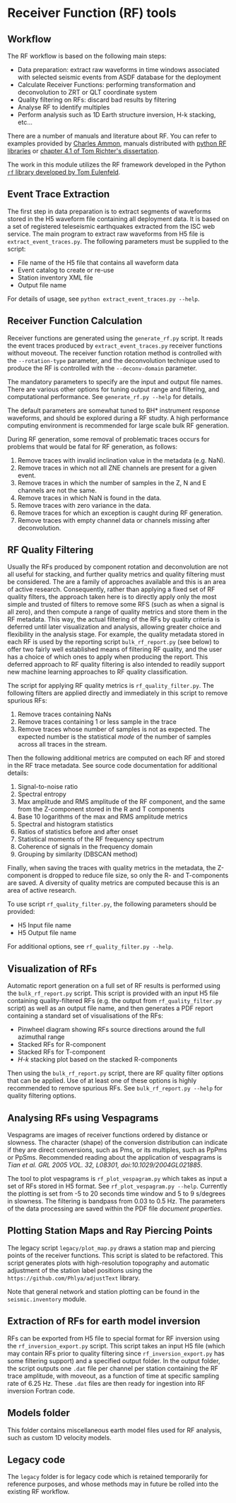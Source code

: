 # Receiver Function (RF) tools

## Workflow

The RF workflow is based on the following main steps:

 - Data preparation: extract raw waveforms in time windows associated with selected seismic
   events from ASDF database for the deployment
 - Calculate Receiver Functions: performing transformation and deconvolution to ZRT or QLT coordinate system
 - Quality filtering on RFs: discard bad results by filtering
 - Analyse RF to identify multiples
 - Perform analysis such as 1D Earth structure inversion, H-k stacking, etc...

There are a number of manuals and literature about RF. You can refer to examples provided by
[Charles Ammon](http://eqseis.geosc.psu.edu/~cammon/HTML/RftnDocs/rftn01.html), manuals
distributed with [python RF libraries](https://rf.readthedocs.io/en/latest/) or [chapter 4.1 of
Tom Richter's dissertation](http://www.diss.fu-berlin.de/diss/servlets/MCRFileNodeServlet/FUDISS_derivate_000000014929/dissertation_richter.pdf).

The work in this module utilizes the RF framework developed in the Python [`rf` library
developed by Tom Eulenfeld](https://doi.org/10.21105/joss.01808).


## Event Trace Extraction

The first step in data preparation is to extract segments of waveforms stored in the H5 waveform
file containing all deployment data.
It is based on a set of registered teleseismic earthquakes extracted from the ISC web service.
The main program to extract raw waveforms from H5 file is `extract_event_traces.py`. The
following parameters must be supplied to the script:

 - File name of the H5 file that contains all waveform data
 - Event catalog to create or re-use
 - Station inventory XML file
 - Output file name

For details of usage, see `python extract_event_traces.py --help`.


## Receiver Function Calculation

Receiver functions are generated using the `generate_rf.py` script. It reads the event traces
produced by `extract_event_traces.py` receiver functions without moveout. The receiver function
rotation method is controlled with the `--rotation-type` parameter, and the deconvolution
technique used to produce the RF is controlled with the `--deconv-domain` parameter.

The mandatory parameters to specify are the input and output file names.  There are various
other options for tuning output range and filtering, and computational performance.
See `generate_rf.py --help` for details.

The default parameters are somewhat tuned to BH*
instrument response waveforms, and should be explored during a RF studty.
A high performance computing environment is recommended for large scale bulk RF generation.

During RF generation, some removal of problematic traces occurs for problems that would be
fatal for RF generation, as follows:
1. Remove traces with invalid inclination value in the metadata (e.g. NaN).
2. Remove traces in which not all ZNE channels are present for a given event.
3. Remove traces in which the number of samples in the Z, N and E channels are not the same.
4. Remove traces in which NaN is found in the data.
5. Remove traces with zero variance in the data.
6. Remove traces for which an exception is caught during RF generation.
7. Remove traces with empty channel data or channels missing after deconvolution.


## RF Quality Filtering

Usually the RFs produced by component rotation and deconvolution are not all useful for stacking,
and further quality metrics and quality filtering must be considered. The are a family of approaches
available and this is an area of active research. Consequently, rather than applying a fixed set of
RF quality filters, the approach taken here is to directly apply only the most simple and trusted
of filters to remove some RFS (such as when a signal is all zero), and then compute a range of
quality metrics and store them in the RF metadata.  This way, the actual filtering of the RFs by
quality criteria is deferred until later visualization and analysis, allowing greater choice and
flexibility in the analysis stage. For example, the quality metadata stored in each RF is used by the reporting
script `bulk_rf_report.py` (see below) to offer two fairly well established means of filtering RF
quality, and the user has a choice of which ones to apply when producing the report. This deferred
approach to RF quality filtering is also intended to readily support new machine learning approaches
to RF quality classification.

The script for applying RF quality metrics is `rf_quality_filter.py`.
The following filters are applied directly and immediately in this script to remove spurious RFs:
1. Remove traces containing NaNs
2. Remove traces containing 1 or less sample in the trace
3. Remove traces whose number of samples is not as expected. The expected number is the statistical _mode_
   of the number of samples across all traces in the stream.

Then the following additional metrics are computed on each RF and stored in the RF trace metadata. See source code
documentation for additional details:
1. Signal-to-noise ratio
2. Spectral entropy
3. Max amplitude and RMS amplitude of the RF component, and the same from the Z-component stored in the R and T components
4. Base 10 logarithms of the max and RMS amplitude metrics
5. Spectral and histogram statistics
6. Ratios of statistics before and after onset
7. Statistical moments of the RF frequency spectrum
8. Coherence of signals in the frequency domain
9. Grouping by similarity (DBSCAN method)

Finally, when saving the traces with quality metrics in the metadata, the Z-component is dropped to
reduce file size, so only the R- and T-components are saved.  A diversity of
quality metrics are computed because this is an area of active research.

To use script `rf_quality_filter.py`, the following parameters should be provided:
* H5 Input file name
* H5 Output file name

For additional options, see `rf_quality_filter.py --help`.


## Visualization of RFs

Automatic report generation on a full set of RF results is performed using the `bulk_rf_report.py` script.
This script is provided with an input H5 file containing quality-filtered RFs (e.g. the output from
`rf_quality_filter.py` script) as well as an output file name, and then generates a PDF report containing
a standard set of visualisations of the RFs:

* Pinwheel diagram showing RFs source directions around the full azimuthal range
* Stacked RFs for R-component
* Stacked RFs for T-component
* _H-k_ stacking plot based on the stacked R-components

Then using the `bulk_rf_report.py` script, there are RF quality filter options that can be applied.
Use of at least one of these options is highly recommended to remove spurious RFs.
See `bulk_rf_report.py --help` for quality filtering options.


## Analysing RFs using Vespagrams

Vespagrams are images of receiver functions ordered by distance or slowness. The character (shape) of the conversion
distribution can indicate if they are direct conversions, such as Pms, or its multiples, such as PpPms or PpSms.
Recommended reading about the application of vespagrams is *Tian et al. GRL 2005 VOL. 32, L08301, doi:10.1029/2004GL021885*.

The tool to plot vespagrams is `rf_plot_vespagram.py` which takes as input a set of RFs stored in H5 format.
See `rf_plot_vespagram.py --help`. Currently the plotting is set from -5 to 20 seconds time window and
5 to 9 s/degrees in slowness. The filtering is bandpass from 0.03 to 0.5 Hz. The parameters of the data processing
are saved within the PDF file _document properties_.


## Plotting Station Maps and Ray Piercing Points

The legacy script `legacy/plot_map.py` draws a station map and piercing points of the receiver functions. This script
is slated to be refactored. This script generates plots with high-resolution topography and automatic adjustment of
the station label positions using the `https://github.com/Phlya/adjustText` library.

Note that general network and station plotting can be found in the `seismic.inventory` module.


## Extraction of RFs for earth model inversion

RFs can be exported from H5 file to special format for RF inversion using the `rf_inversion_export.py` script.
This script takes an input H5 file (which may contain RFs prior to quality filtering since `rf_inversion_export.py`
has some filtering support) and a specified output folder. In the output folder, the script outputs one `.dat`
file per channel per station containing the RF trace amplitude, with moveout, as a function of time at specific
sampling rate of 6.25 Hz.  These `.dat` files are then ready for ingestion into RF inversion Fortran code.


## Models folder

This folder contains miscellaneous earth model files used for RF analysis, such as custom 1D velocity models.


## Legacy code

The `legacy` folder is for legacy code which is retained temporarily for reference purposes, and whose methods
may in future be rolled into the existing RF workflow.
